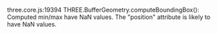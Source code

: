 three.core.js:19394 THREE.BufferGeometry.computeBoundingBox(): Computed min/max have NaN values. The "position" attribute is likely to have NaN values.
